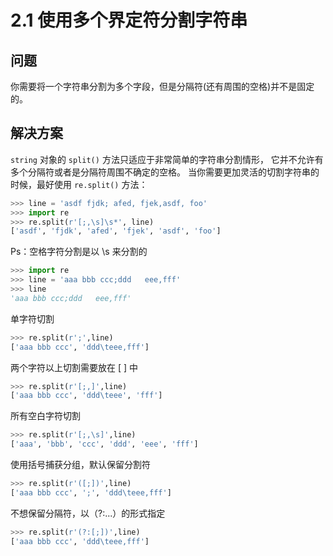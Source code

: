 # 2.1 使用多个界定符分割字符串

## 问题

你需要将一个字符串分割为多个字段，但是分隔符(还有周围的空格)并不是固定的。

## 解决方案

`string` 对象的 `split()` 方法只适应于非常简单的字符串分割情形， 它并不允许有多个分隔符或者是分隔符周围不确定的空格。 当你需要更加灵活的切割字符串的时候，最好使用 `re.split()` 方法：

```python
>>> line = 'asdf fjdk; afed, fjek,asdf, foo'
>>> import re
>>> re.split(r'[;,\s]\s*', line)
['asdf', 'fjdk', 'afed', 'fjek', 'asdf', 'foo']
```

Ps：空格字符分割是以 \s 来分割的

```python
>>> import re
>>> line = 'aaa bbb ccc;ddd   eee,fff'
>>> line
'aaa bbb ccc;ddd   eee,fff'
```

单字符切割

```python
>>> re.split(r';',line)
['aaa bbb ccc', 'ddd\teee,fff']
```

两个字符以上切割需要放在 [ ] 中

```python
>>> re.split(r'[;,]',line)
['aaa bbb ccc', 'ddd\teee', 'fff']
```

所有空白字符切割

```python
>>> re.split(r'[;,\s]',line)
['aaa', 'bbb', 'ccc', 'ddd', 'eee', 'fff']
```

使用括号捕获分组，默认保留分割符

```python
>>> re.split(r'([;])',line)
['aaa bbb ccc', ';', 'ddd\teee,fff']
```

不想保留分隔符，以（?:...）的形式指定

```python
>>> re.split(r'(?:[;])',line)
['aaa bbb ccc', 'ddd\teee,fff']
```